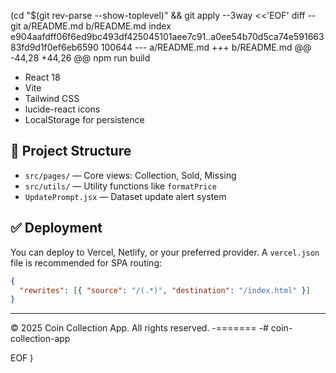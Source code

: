  (cd "$(git rev-parse --show-toplevel)" && git apply --3way <<'EOF' 
diff --git a/README.md b/README.md
index e904aafdff06f6ed9bc493df425045101aee7c91..a0ee54b70d5ca74e59166383fd9d1f0ef6eb6590 100644
--- a/README.md
+++ b/README.md
@@ -44,28 +44,26 @@ npm run build
 - React 18
 - Vite
 - Tailwind CSS
 - lucide-react icons
 - LocalStorage for persistence
 
 ## 📂 Project Structure
 
 - `src/pages/` — Core views: Collection, Sold, Missing
 - `src/utils/` — Utility functions like `formatPrice`
 - `UpdatePrompt.jsx` — Dataset update alert system
 
 ## ✅ Deployment
 
 You can deploy to Vercel, Netlify, or your preferred provider. A `vercel.json` file is recommended for SPA routing:
 
 ```json
 {
   "rewrites": [{ "source": "/(.*)", "destination": "/index.html" }]
 }
 ```
 
 ---
 
 © 2025 Coin Collection App. All rights reserved.
-=======
-# coin-collection-app
 
 
EOF
)